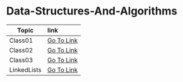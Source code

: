 # Data-Structures-And-Algorithms

| Topic| link     |  
|---------|:---------
|Class01|[Go To Link](https://github.com/LaithAlamat/Data-Structures-And-Algorithms/blob/main/Class%2001/README.md)
|Class02|[Go To Link](https://github.com/LaithAlamat/Data-Structures-And-Algorithms/blob/main/Class%2002/README.md)
|Class03|[Go To Link](https://github.com/LaithAlamat/Data-Structures-And-Algorithms/blob/main/Class%2003/Binary-Search.md)
|LinkedLists|[Go To Link](https://github.com/LaithAlamat/Data-Structures-And-Algorithms/blob/main/Linked%20List%20Implementation/README.md)
